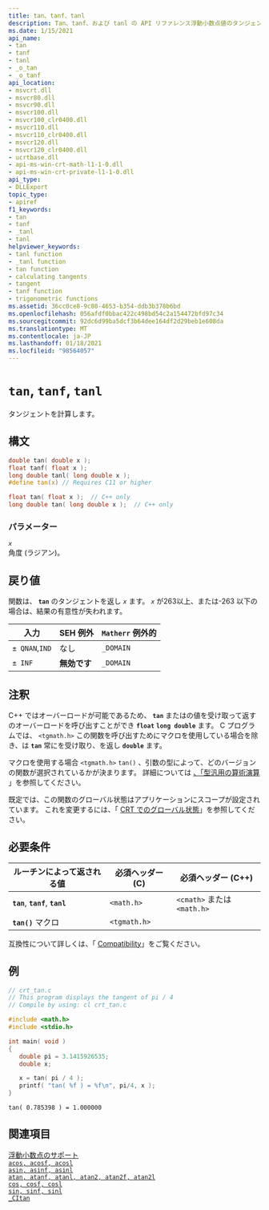 ```yaml
---
title: tan、tanf、tanl
description: Tan、tanf、および tanl の API リファレンス浮動小数点値のタンジェントを計算する。
ms.date: 1/15/2021
api_name:
- tan
- tanf
- tanl
- _o_tan
- _o_tanf
api_location:
- msvcrt.dll
- msvcr80.dll
- msvcr90.dll
- msvcr100.dll
- msvcr100_clr0400.dll
- msvcr110.dll
- msvcr110_clr0400.dll
- msvcr120.dll
- msvcr120_clr0400.dll
- ucrtbase.dll
- api-ms-win-crt-math-l1-1-0.dll
- api-ms-win-crt-private-l1-1-0.dll
api_type:
- DLLExport
topic_type:
- apiref
f1_keywords:
- tan
- tanf
- _tanl
- tanl
helpviewer_keywords:
- tanl function
- _tanl function
- tan function
- calculating tangents
- tangent
- tanf function
- trigonometric functions
ms.assetid: 36cc0ce8-9c80-4653-b354-ddb3b378b6bd
ms.openlocfilehash: 056afdf0bbac422c498bd54c2a154472bfd97c34
ms.sourcegitcommit: 92dc6d99ba5dcf3b64dee164df2d29beb1e608da
ms.translationtype: MT
ms.contentlocale: ja-JP
ms.lasthandoff: 01/18/2021
ms.locfileid: "98564057"
---
```

# <a name="tan-tanf-tanl"></a>`tan`, `tanf`, `tanl`

タンジェントを計算します。

## <a name="syntax"></a>構文

```C
double tan( double x );
float tanf( float x );
long double tanl( long double x );
#define tan(x) // Requires C11 or higher
```

```cpp
float tan( float x );  // C++ only
long double tan( long double x );  // C++ only
```

### <a name="parameters"></a>パラメーター

*`x`*\
角度 (ラジアン)。

## <a name="return-value"></a>戻り値

関数は、 **`tan`** のタンジェントを返し *`x`* ます。 *`x`* が263以上、または-263 以下の場合は、結果の有意性が失われます。

|入力|SEH 例外|**`Matherr`** 例外的|
|-----------|-------------------|-------------------------|
|`± QNAN`,`IND`|なし|`_DOMAIN`|
|`± INF`|**無効です**|`_DOMAIN`|

## <a name="remarks"></a>注釈

C++ ではオーバーロードが可能であるため、 **`tan`** またはの値を受け取って返すのオーバーロードを呼び出すことができ **`float`** **`long double`** ます。 C プログラムでは、 `<tgmath.h>` この関数を呼び出すためにマクロを使用している場合を除き、は **`tan`** 常にを受け取り、を返し **`double`** ます。

マクロを使用する場合 `<tgmath.h>` `tan()` 、引数の型によって、どのバージョンの関数が選択されているかが決まります。 詳細については [、「型汎用の算術演算](../../c-runtime-library/tgmath.md) 」を参照してください。

既定では、この関数のグローバル状態はアプリケーションにスコープが設定されています。 これを変更するには、「 [CRT でのグローバル状態](../global-state.md)」を参照してください。

## <a name="requirements"></a>必要条件

|ルーチンによって返される値|必須ヘッダー (C)|必須ヘッダー (C++)|
|-------------|---------------------|-|
|**`tan`**, **`tanf`**, **`tanl`**|`<math.h>`|`<cmath>` または `<math.h>`|
|**`tan()`** マクロ | `<tgmath.h>` ||

互換性について詳しくは、「 [Compatibility](../../c-runtime-library/compatibility.md)」をご覧ください。

## <a name="example"></a>例

```C
// crt_tan.c
// This program displays the tangent of pi / 4
// Compile by using: cl crt_tan.c

#include <math.h>
#include <stdio.h>

int main( void )
{
   double pi = 3.1415926535;
   double x;

   x = tan( pi / 4 );
   printf( "tan( %f ) = %f\n", pi/4, x );
}
```

```Output
tan( 0.785398 ) = 1.000000
```

## <a name="see-also"></a>関連項目

[浮動小数点のサポート](../../c-runtime-library/floating-point-support.md)\
[`acos, acosf, acosl`](acos-acosf-acosl.md)\
[`asin, asinf, asinl`](asin-asinf-asinl.md)\
[`atan, atanf, atanl, atan2, atan2f, atan2l`](atan-atanf-atanl-atan2-atan2f-atan2l.md)\
[`cos, cosf, cosl`](cos-cosf-cosl.md)\
[`sin, sinf, sinl`](sin-sinf-sinl.md)\
[`_CItan`](../../c-runtime-library/citan.md)